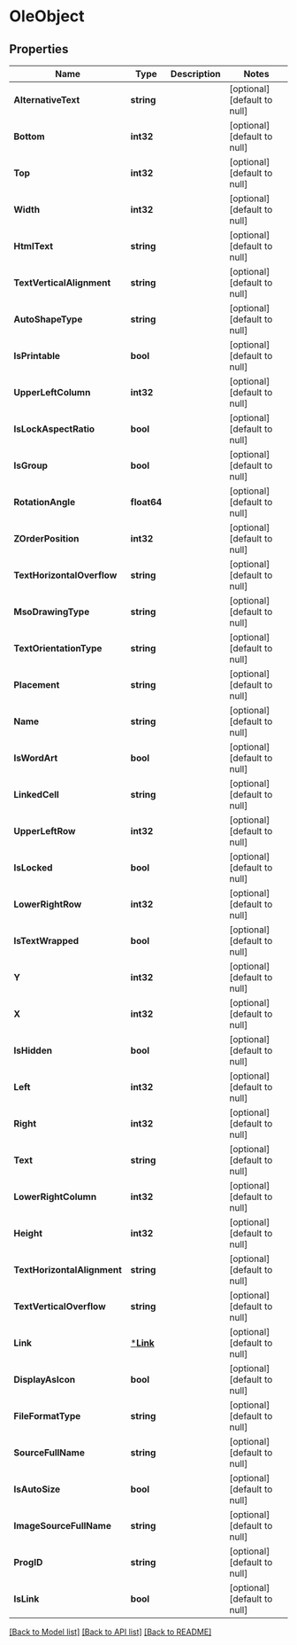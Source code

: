 # OleObject

## Properties
Name | Type | Description | Notes
------------ | ------------- | ------------- | -------------
**AlternativeText** | **string** |  | [optional] [default to null]
**Bottom** | **int32** |  | [optional] [default to null]
**Top** | **int32** |  | [optional] [default to null]
**Width** | **int32** |  | [optional] [default to null]
**HtmlText** | **string** |  | [optional] [default to null]
**TextVerticalAlignment** | **string** |  | [optional] [default to null]
**AutoShapeType** | **string** |  | [optional] [default to null]
**IsPrintable** | **bool** |  | [optional] [default to null]
**UpperLeftColumn** | **int32** |  | [optional] [default to null]
**IsLockAspectRatio** | **bool** |  | [optional] [default to null]
**IsGroup** | **bool** |  | [optional] [default to null]
**RotationAngle** | **float64** |  | [optional] [default to null]
**ZOrderPosition** | **int32** |  | [optional] [default to null]
**TextHorizontalOverflow** | **string** |  | [optional] [default to null]
**MsoDrawingType** | **string** |  | [optional] [default to null]
**TextOrientationType** | **string** |  | [optional] [default to null]
**Placement** | **string** |  | [optional] [default to null]
**Name** | **string** |  | [optional] [default to null]
**IsWordArt** | **bool** |  | [optional] [default to null]
**LinkedCell** | **string** |  | [optional] [default to null]
**UpperLeftRow** | **int32** |  | [optional] [default to null]
**IsLocked** | **bool** |  | [optional] [default to null]
**LowerRightRow** | **int32** |  | [optional] [default to null]
**IsTextWrapped** | **bool** |  | [optional] [default to null]
**Y** | **int32** |  | [optional] [default to null]
**X** | **int32** |  | [optional] [default to null]
**IsHidden** | **bool** |  | [optional] [default to null]
**Left** | **int32** |  | [optional] [default to null]
**Right** | **int32** |  | [optional] [default to null]
**Text** | **string** |  | [optional] [default to null]
**LowerRightColumn** | **int32** |  | [optional] [default to null]
**Height** | **int32** |  | [optional] [default to null]
**TextHorizontalAlignment** | **string** |  | [optional] [default to null]
**TextVerticalOverflow** | **string** |  | [optional] [default to null]
**Link** | [***Link**](Link.md) |  | [optional] [default to null]
**DisplayAsIcon** | **bool** |  | [optional] [default to null]
**FileFormatType** | **string** |  | [optional] [default to null]
**SourceFullName** | **string** |  | [optional] [default to null]
**IsAutoSize** | **bool** |  | [optional] [default to null]
**ImageSourceFullName** | **string** |  | [optional] [default to null]
**ProgID** | **string** |  | [optional] [default to null]
**IsLink** | **bool** |  | [optional] [default to null]

[[Back to Model list]](../README.md#documentation-for-models) [[Back to API list]](../README.md#documentation-for-api-endpoints) [[Back to README]](../README.md)


